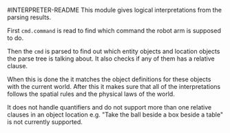 #INTERPRETER-README
This module gives logical interpretations from the parsing results.

First `cmd.command` is read to find which command the robot arm is supposed to do.

Then the `cmd` is parsed to find out which entity objects and location objects
the parse tree is talking about. It also checks if any of them has a relative clause.

When this is done the it matches the object definitions for these objects with the current world. After this it makes sure that all of the interpretations follows the spatial rules
and the physical laws of the world.

It does not handle quantifiers and do not support more than one relative clauses in an
object location e.g. "Take the ball beside a box beside a table" is not currently supported.
